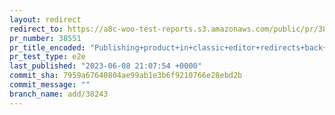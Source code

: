 ```yaml
---
layout: redirect
redirect_to: https://a8c-woo-test-reports.s3.amazonaws.com/public/pr/38551/e2e/index.html
pr_number: 38551
pr_title_encoded: "Publishing+product+in+classic+editor+redirects+back+to+new+editor"
pr_test_type: e2e
last_published: "2023-06-08 21:07:54 +0000"
commit_sha: 7959a67640804ae99ab1e3b6f9210766e28ebd2b
commit_message: ""
branch_name: add/38243
---
```

